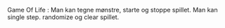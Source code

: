Game Of Life :
Man kan tegne mønstre, starte og stoppe spillet.
Man kan single step. randomize og clear spillet.
